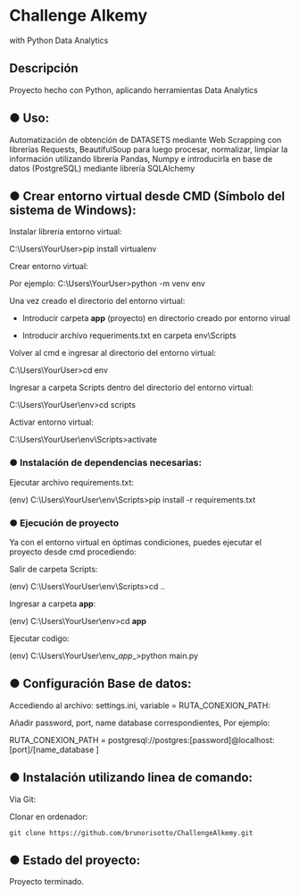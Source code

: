 # Challenge Alkemy
 with Python Data Analytics
 
 

## Descripción
Proyecto hecho con Python, aplicando herramientas Data Analytics



## ● Uso:
Automatización de obtención de DATASETS mediante Web Scrapping con librerías Requests, BeautifulSoup
para luego procesar, normalizar, limpiar la información utilizando librería Pandas, Numpy e introducirla
en base de datos (PostgreSQL) mediante librería SQLAlchemy



## ● Crear entorno virtual desde CMD (Símbolo del sistema de Windows):

Instalar libreria entorno virtual:

C:\Users\YourUser>pip install virtualenv


Crear entorno virtual:

Por ejemplo:
C:\Users\YourUser>python -m venv env


Una vez creado el directorio del entorno virtual:

- Introducir carpeta __app__ (proyecto) en directorio creado por entorno virual

- Introducir archivo requeriments.txt en carpeta env\Scripts


Volver al cmd e ingresar al directorio del entorno virtual:

C:\Users\YourUser>cd env


Ingresar a carpeta Scripts dentro del directorio del entorno virtual:

C:\Users\YourUser\env>cd scripts


Activar entorno virtual:

C:\Users\YourUser\env\Scripts>activate


### ● Instalación de dependencias necesarias:

Ejecutar archivo requirements.txt:

(env) C:\Users\YourUser\env\Scripts>pip install -r requirements.txt


### ● Ejecución de proyecto

Ya con el entorno virtual en óptimas condiciones, puedes ejecutar el proyecto desde cmd
procediendo:

Salir de carpeta Scripts:

(env) C:\Users\YourUser\env\Scripts>cd ..


Ingresar a carpeta __app__:

(env) C:\Users\YourUser\env>cd __app__


Ejecutar codigo:

(env) C:\Users\YourUser\env\__app__>python main.py



## ● Configuración Base de datos:

Accediendo al archivo: settings.ini, variable = RUTA_CONEXION_PATH:

Añadir password, port, name database correspondientes, Por ejemplo:

RUTA_CONEXION_PATH = postgresql://postgres:[password]@localhost:[port]/[name_database <default postgres>]
	


## ● Instalación utilizando linea de comando:

Via Git:

  Clonar en ordenador:

	git clone https://github.com/brunorisotto/ChallengeAlkemy.git
	


## ● Estado del proyecto:

Proyecto terminado.
